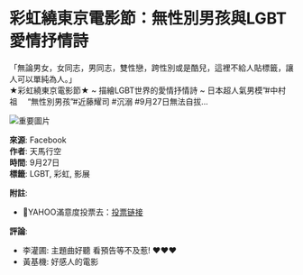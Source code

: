 # 彩虹繞東京電影節：無性別男孩與LGBT愛情抒情詩

「無論男女，女同志，男同志，雙性戀，跨性別或是酷兒，這裡不給人貼標籤，讓人可以單純為人。」  
★彩虹繞東京電影節★ ~ 描繪LGBT世界的愛情抒情詩 ~ 日本超人氣男模”#中村祖　 “無性別男孩”#近藤耀司 #沉溺 #9月27日無法自拔...

![重要圖片](https://scontent-sjc3-1.xx.fbcdn.net/v/t15.5256-10/67316206_2328836433832064_3387181595273199616_n.jpg?stp=dst-jpg_s960x960_tt6&_nc_cat=109&ccb=1-7&_nc_sid=50ce42&_nc_ohc=Rb3TYtRGpecQ7kNvgHVphic&_nc_oc=AdjhUH_qrFbF1hVev_lLftli8qg0CC3Zk7F6Ur3BbV5oCnVBc5V78yY1VLTTlzcuJ3Q&_nc_zt=23&_nc_ht=scontent-sjc3-1.xx&_nc_gid=Ah4swd1o3acx9ZytLF5x5-P&oh=00_AYDZ_x4zxuMmFzDgQrv_YQ1meIQyb61ZOkrNoAI1Xkqfmw&oe=67AD8957)

**來源**: Facebook  
**作者**: 天馬行空  
**時間**: 9月27日  
**標籤**: LGBT, 彩虹, 影展

**附註**:  
- 🌈YAHOO滿意度投票去：[投票链接](https://reurl.cc/729y21)

**評論**:
- 李灌圃: 主題曲好聽 看預告等不及惹! ❤️❤️❤️
- 黃基機: 好感人的電影